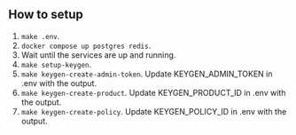 ## How to setup

1. `make .env`.
2. `docker compose up postgres redis`.
3. Wait until the services are up and running.
4. `make setup-keygen`.
5. `make keygen-create-admin-token`. Update KEYGEN_ADMIN_TOKEN in .env with the output.
6. `make keygen-create-product`. Update KEYGEN_PRODUCT_ID in .env with the output.
7. `make keygen-create-policy`. Update KEYGEN_POLICY_ID in .env with the output.

